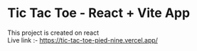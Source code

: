 # Tic Tac Toe - React + Vite App

This project is created on react <br />
Live link :- https://tic-tac-toe-pied-nine.vercel.app/
